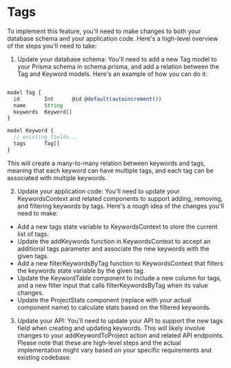 # Tags

To implement this feature, you'll need to make changes to both your database schema and your application code. Here's a high-level overview of the steps you'll need to take:

1. Update your database schema: You'll need to add a new Tag model to your Prisma schema in schema.prisma, and add a relation between the Tag and Keyword models. Here's an example of how you can do it:

```javascript

model Tag {
  id        Int      @id @default(autoincrement())
  name      String
  keywords  Keyword[]
}

model Keyword {
  // existing fields...
  tags      Tag[]
}
```

This will create a many-to-many relation between keywords and tags, meaning that each keyword can have multiple tags, and each tag can be associated with multiple keywords.

2. Update your application code: You'll need to update your KeywordsContext and related components to support adding, removing, and filtering keywords by tags. Here's a rough idea of the changes you'll need to make:
- Add a new tags state variable to KeywordsContext to store the current list of tags.
- Update the addKeywords function in KeywordsContext to accept an additional tags parameter and associate the new keywords with the given tags.
- Add a new filterKeywordsByTag function to KeywordsContext that filters the keywords state variable by the given tag.
- Update the KeywordTable component to include a new column for tags, and a new filter input that calls filterKeywordsByTag when its value changes.
- Update the ProjectStats component (replace with your actual component name) to calculate stats based on the filtered keywords.

3. Update your API: You'll need to update your API to support the new tags field when creating and updating keywords. This will likely involve changes to your addKeywordToProject action and related API endpoints.
Please note that these are high-level steps and the actual implementation might vary based on your specific requirements and existing codebase.